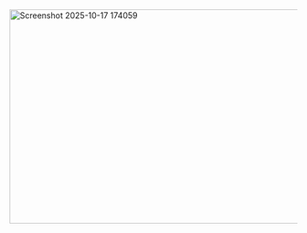 <img width="1050" height="375" alt="Screenshot 2025-10-17 174059" src="https://github.com/user-attachments/assets/8faaa875-0cea-40ee-bd28-9cca5f11b84c" />
